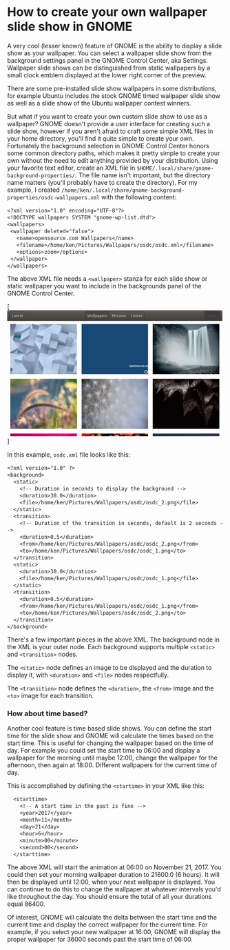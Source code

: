 # How to create your own wallpaper slide show in GNOME

A very cool (lesser known) feature of GNOME is the ability to display a slide show as your wallpaper.  You can select a wallpaper slide show from the background settings panel in the GNOME Control Center, aka Settings.  Wallpaper slide shows can be distinguished from static wallpapers by a small clock emblem displayed at the lower right corner of the preview.

There are some pre-installed slide show wallpapers in some distributions, for example Ubuntu includes the stock GNOME timed wallpaper slide show as well as a slide show of the Ubuntu wallpaper contest winners.

But what if you want to create your own custom slide show to use as a wallpaper?  GNOME doesn't provide a user interface for creating such a slide show, however if you aren't afraid to craft some simple XML files in your home directory, you'll find it quite simple to create your own.  Fortunately the background selection in GNOME Control Center honors some common directory paths, which makes it pretty simple to create your own without the need to edit anything provided by your distribution.  Using your favorite text editor, create an XML file in `$HOME/.local/share/gnome-background-properties/`.  The file name isn't important, but the directory name matters (you'll probably have to create the directory).  For my example, I created `/home/ken/.local/share/gnome-background-properties/osdc-wallpapers.xml` with the following content:

```
<?xml version="1.0" encoding="UTF-8"?>
<!DOCTYPE wallpapers SYSTEM "gnome-wp-list.dtd">
<wallpapers>
 <wallpaper deleted="false">
   <name>opensource.com Wallpapers</name>
   <filename>/home/ken/Pictures/Wallpapers/osdc/osdc.xml</filename>
   <options>zoom</options>
 </wallpaper>
</wallpapers>
```

The above XML file needs a `<wallpaper>` stanza for each slide show or static wallpaper you want to include in the backgrounds panel of the GNOME Control Center.

[![IMAGE ALT TEXT HERE](https://github.com/kenvandine/misc/raw/master/articles/osdc/gnome/slide-show-backgrounds/osdc/screenshot-osdc_wallpaper_500.png)]

In this example, `osdc.xml` file looks like this:

```
<?xml version="1.0" ?>
<background>
  <static>
    <!-- Duration in seconds to display the background -->
    <duration>30.0</duration>
    <file>/home/ken/Pictures/Wallpapers/osdc/osdc_2.png</file>
  </static>
  <transition>
    <!-- Duration of the transition in seconds, default is 2 seconds -->
    <duration>0.5</duration>
    <from>/home/ken/Pictures/Wallpapers/osdc/osdc_2.png</from>
    <to>/home/ken/Pictures/Wallpapers/osdc/osdc_1.png</to>
  </transition>
  <static>
    <duration>30.0</duration>
    <file>/home/ken/Pictures/Wallpapers/osdc/osdc_1.png</file>
  </static>
  <transition>
    <duration>0.5</duration>
    <from>/home/ken/Pictures/Wallpapers/osdc/osdc_1.png</from>
    <to>/home/ken/Pictures/Wallpapers/osdc/osdc_2.png</to>
  </transition>
</background>
```

There's a few important pieces in the above XML.  The background node in the XML is your outer node.  Each background supports multiple `<static>` and `<transition>` nodes.

The `<static>` node defines an image to be displayed and the duration to display it, with `<duration>` and `<file>` nodes respectfully.

The `<transition>` node defines the `<duration>`, the `<from>` image and the `<to>` image for each transition.

### How about time based?

Another cool feature is time based slide shows.  You can define the start time for the slide show and GNOME will calculate the times based on the start time.  This is useful for changing the wallpaper based on the time of day.  For example you could set the start time to 06:00 and display a wallpaper for the morning until maybe 12:00, change the wallpaper for the afternoon, then again at 18:00.  Different wallpapers for the current time of day.

This is accomplished by defining the `<startime>` in your XML like this:

```
  <starttime>
    <!-- A start time in the past is fine -->
    <year>2017</year>
    <month>11</month>
    <day>21</day>
    <hour>6</hour>
    <minute>00</minute>
    <second>00</second>
  </starttime>
```

The above XML will start the animation at 06:00 on November 21, 2017.  You could then set your morning wallpaper duration to 21600.0 (6 hours).  It will then be displayed until 12:00, when your next wallpaper is displayed.  You can continue to do this to change the wallpaper at whatever intervals you'd like throughout the day.  You should ensure the total of all your durations equal 86400.

Of interest, GNOME will calculate the delta between the start time and the current time and display the correct wallpaper for the current time.  For example, if you select your new wallpaper at 16:00, GNOME will display the proper wallpaper for 36000 seconds past the start time of 06:00.
